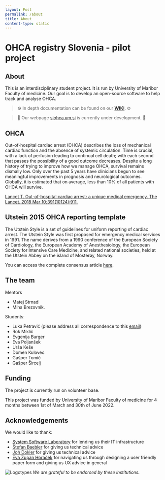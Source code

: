 ```yaml
---
layout: Post
permalink: /about
title: About
content-type: static
---
```


# OHCA registry Slovenia - pilot project


## About
This is an interdisciplinary student project. It is run by University of Maribor Faculty of medicine. Our goal is to develop an open-source software to help track and analyse OHCA.

> ⚙️ In depth documentation can be found on our **[WIKI](https://github.com/SterArcher/OHCA-registry-Slovenia/wiki#what-is-this-for)**. ⚙️



> 🚧 Our webpage [siohca.um.si](https://siohca.um.si) is currently under development. 🚧

## OHCA
Out-of-hospital cardiac arrest (OHCA) describes the loss of mechanical cardiac function and the absence of systemic circulation. Time is crucial, with a lack of perfusion leading to continual cell death; with each second that passes the possibility of a good outcome decreases. Despite a long history of trying to improve how we manage OHCA, survival remains dismally low. Only over the past 5 years have clinicians begun to see meaningful improvements in prognosis and neurological outcomes. Globally, it is estimated that on average, less than 10% of all patients with OHCA will survive. 

[Lancet T. Out-of-hospital cardiac arrest: a unique medical emergency. The Lancet. 2018 Mar 10;391(10124):911. 
](https://doi.org/10.1016/S0140-6736(18)30552-X)

## Utstein 2015 OHCA reporting template

The Utstein Style is a set of guidelines for uniform reporting of cardiac arrest. The Utstein Style was first proposed for emergency medical services in 1991. The name derives from a 1990 conference of the European Society of Cardiology, the European Academy of Anesthesiology, the European Society for Intensive Care Medicine, and related national societies, held at the Utstein Abbey on the island of Mosterøy, Norway.

You can access the complete consensus article [here](https://www.ahajournals.org/doi/full/10.1161/CIR.0000000000000144).

## The team

Mentors
* Matej Strnad
* Miha Brezovnik.

Students:
* Luka Petravić (please address all correspondence to this [email](mailto:luka.petravic@student.um.si))
* Rok Miklič
* Evgenija Burger
* Eva Poljanšek
* Urša Keše
* Domen Kulovec
* Gašper Tomič
* Gašper Šircelj

## Funding
The project is currently run on volunteer base. 

This project was funded by University of Maribor Faculty of medicine for 4 months between 1st of March and 30th of June 2022.

## Acknowledgements
We would like to thank:
* [System Software Laboratory](https://lspo.feri.um.si/index-en.php) for lending us their IT infrastructure
* [Štefan Baebler](https://github.com/stefanb) for giving us technical advice
* [Joh Dokler](https://github.com/joahim) for giving us technical advice
* [Eva Zupan Horaček](https://www.linkedin.com/in/evazupan/) for navigating us through designing a user friendly paper form and giving us UX advice in general

![Logotypes](https://siohca.um.si/assets/img/logotipi-01.png)
*We are grateful to be endorsed by these institutions.*
